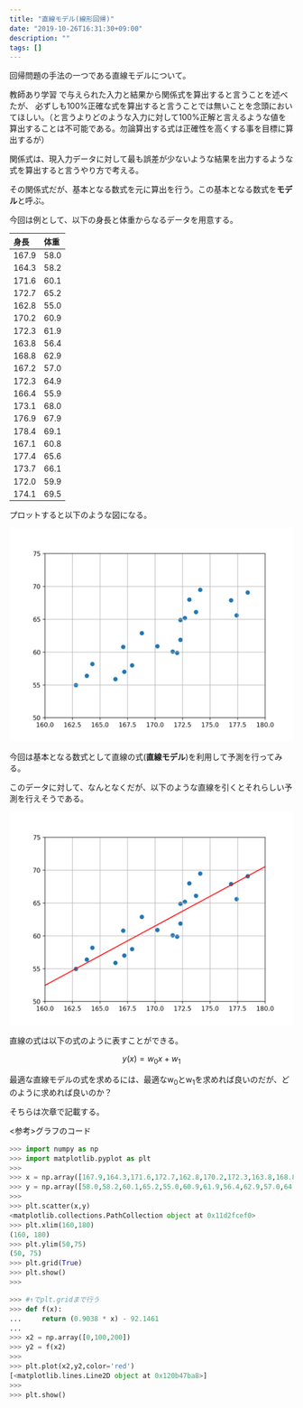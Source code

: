 ```yaml
---
title: "直線モデル(線形回帰)"
date: "2019-10-26T16:31:30+09:00"
description: ""
tags: []
---
```


回帰問題の手法の一つである直線モデルについて。  

教師あり学習 で与えられた入力と結果から関係式を算出すると言うことを述べたが、
必ずしも100%正確な式を算出すると言うことでは無いことを念頭においてほしい。（と言うよりどのような入力に対して100%正解と言えるような値を算出することは不可能である。勿論算出する式は正確性を高くする事を目標に算出するが）  

関係式は、現入力データに対して最も誤差が少ないような結果を出力するような式を算出すると言うやり方で考える。  

その関係式だが、基本となる数式を元に算出を行う。この基本となる数式を**モデル**と呼ぶ。  

今回は例として、以下の身長と体重からなるデータを用意する。

|身長|体重|
|:---|:---|
|167.9|58.0|
|164.3|58.2|
|171.6|60.1|
|172.7|65.2|
|162.8|55.0|
|170.2|60.9|
|172.3|61.9|
|163.8|56.4|
|168.8|62.9|
|167.2|57.0|
|172.3|64.9|
|166.4|55.9|
|173.1|68.0|
|176.9|67.9|
|178.4|69.1|
|167.1|60.8|
|177.4|65.6|
|173.7|66.1|
|172.0|59.9|
|174.1|69.5|

プロットすると以下のような図になる。

![Figure 16](./Figure_16.png)

今回は基本となる数式として直線の式(**直線モデル**)を利用して予測を行ってみる。  

このデータに対して、なんとなくだが、以下のような直線を引くとそれらしい予測を行えそうである。  

![Figure 17](./Figure_17.png)

直線の式は以下の式のように表すことができる。

$$
y(x) = w_{0} x + w_{1}
$$

最適な直線モデルの式を求めるには、最適なw<sub>0</sub>とw<sub>1</sub>を求めれば良いのだが、どのように求めれば良いのか？  

そちらは次章で記載する。  

<参考>グラフのコード

```python
>>> import numpy as np
>>> import matplotlib.pyplot as plt
>>> 
>>> x = np.array([167.9,164.3,171.6,172.7,162.8,170.2,172.3,163.8,168.8,167.2,172.3,166.4,173.1,176.9,178.4,167.1,177.4,173.7,172.0,174.1])
>>> y = np.array([58.0,58.2,60.1,65.2,55.0,60.9,61.9,56.4,62.9,57.0,64.9,55.9,68.0,67.9,69.1,60.8,65.6,66.1,59.9,69.5])
>>> 
>>> plt.scatter(x,y)
<matplotlib.collections.PathCollection object at 0x11d2fcef0>
>>> plt.xlim(160,180)
(160, 180)
>>> plt.ylim(50,75)
(50, 75)
>>> plt.grid(True)
>>> plt.show()
>>> 
```

```python
>>> #↑でplt.gridまで行う
>>> def f(x):
...     return (0.9038 * x) - 92.1461
... 
>>> x2 = np.array([0,100,200])
>>> y2 = f(x2)
>>> 
>>> plt.plot(x2,y2,color='red')
[<matplotlib.lines.Line2D object at 0x120b47ba8>]
>>> 
>>> plt.show()
```

